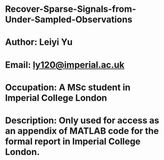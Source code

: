 # Recover-Sparse-Signals-from-Under-Sampled-Observations
# Author: Leiyi Yu
# Email: ly120@imperial.ac.uk
# Occupation: A MSc student in Imperial College London
# Description: Only used for access as an appendix of MATLAB code for the formal report in Imperial College London.
